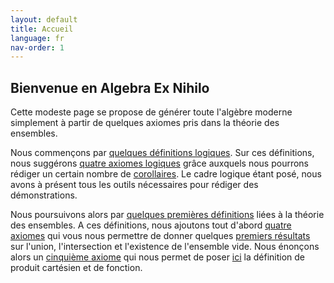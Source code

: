 ```yaml
---
layout: default
title: Accueil
language: fr
nav-order: 1
---
```


## Bienvenue en Algebra Ex Nihilo

Cette modeste page se propose de générer toute l'algèbre moderne simplement à partir de quelques axiomes pris dans la théorie des ensembles.

Nous commençons par [quelques définitions logiques](logic_def.md). Sur ces définitions, nous suggérons [quatre axiomes logiques](logic_axm.md) grâce auxquels nous pourrons rédiger un certain nombre de [corollaires](logic_cor.md). Le cadre logique étant posé, nous avons à présent tous les outils nécessaires pour rédiger des démonstrations.

Nous poursuivons alors par [quelques premières définitions](set_def.md) liées à la théorie des ensembles. A ces définitions, nous ajoutons tout d'abord [quatre axiomes](set_axm1.md) qui vous nous permettre de donner quelques [premiers résultats](set_res1.md) sur l'union, l'intersection et l'existence de l'ensemble vide. Nous énonçons alors un [cinquième axiome](set_axm2.md) qui nous permet de poser [ici](set_res2.md) la définition de produit cartésien et de fonction.
